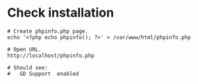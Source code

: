 # Check installation

    # Create phpinfo.php page.
    echo '<?php echo phpinfo(); ?>' > /var/www/html/phpinfo.php
    
    # Open URL.
    http://localhost/phpinfo.php
    
    # Should see:
    #   GD Support  enabled